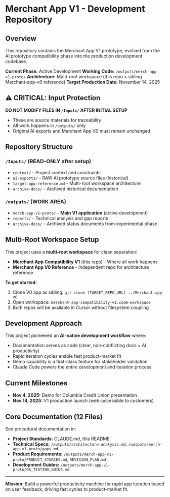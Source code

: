 # Merchant App V1 - Development Repository

## Overview
This repository contains the Merchant App V1 prototype, evolved from the AI prototype compatibility phase into the production development codebase.

**Current Phase:** Active Development
**Working Code:** `/outputs/merch-app-v1-proto/`
**Architecture:** Multi-root workspace (this repo + sibling Merchant-app-v0 reference)
**Target Production Date:** November 14, 2025

## ⚠️ CRITICAL: Input Protection
**DO NOT MODIFY FILES IN `/Inputs/` AFTER INITIAL SETUP**
- These are source materials for traceability
- All work happens in `/outputs/` only
- Original AI exports and Merchant App V0 must remain unchanged

## Repository Structure

### `/Inputs/` (READ-ONLY after setup)
- `context/` - Project context and constraints
- `ai-exports/` - RAW AI prototype source files (historical)
- `target-app-reference.md` - Multi-root workspace architecture
- `archive-docs/` - Archived historical documentation

### `/outputs/` (WORK AREA)
- `merch-app-v1-proto/` - **Main V1 application** (active development)
- `reports/` - Technical analysis and gap reports
- `archive-docs/` - Archived status documents from experimental phase

## Multi-Root Workspace Setup
This project uses a **multi-root workspace** for clean separation:
- **Merchant App Compatibility V1** (this repo) - Where all work happens
- **Merchant App V0 Reference** - Independent repo for architecture reference

**To get started:**
1. Clone V0 app as sibling: `git clone [TARGET_REPO_URL] ../Merchant-app-v0`
2. Open workspace: `merchant-app-compatibility-v1.code-workspace`
3. Both repos will be available in Cursor without filesystem coupling

## Development Approach
This project pioneered an **AI-native development workflow** where:
- Documentation serves as code (clear, non-conflicting docs = AI productivity)
- Rapid iteration cycles enable fast product-market fit
- Demo capability is a first-class feature for stakeholder validation
- Claude Code powers the entire development and iteration process

## Current Milestones
- **Nov 4, 2025:** Demo for Columbia Credit Union presentation
- **Nov 14, 2025:** V1 production launch (web-accessible to customers)

## Core Documentation (12 Files)
See procedural documentation in:
- **Project Standards:** CLAUDE.md, this README
- **Technical Specs:** `/outputs/architecture-analysis.md`, `/outputs/merch-app-v1-proto/gaps.md`
- **Product Requirements:** `/outputs/merch-app-v1-proto/PRODUCT_STORIES.md`, `REVISION_PLAN.md`
- **Development Guides:** `/outputs/merch-app-v1-proto/QA_TESTING_GUIDE.md`

---
**Mission**: Build a powerful productivity machine for rapid app iteration based on user feedback, driving fast cycles to product-market fit.

